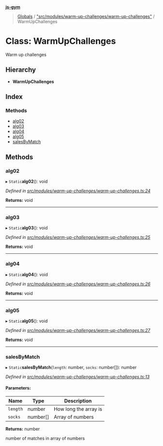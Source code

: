 **[js-gym](../README.md)**

> [Globals](../globals.md) / ["src/modules/warm-up-challenges/warm-up-challenges"](../modules/_src_modules_warm_up_challenges_warm_up_challenges_.md) / WarmUpChallenges

# Class: WarmUpChallenges

Warm up challenges

## Hierarchy

* **WarmUpChallenges**

## Index

### Methods

* [alg02](_src_modules_warm_up_challenges_warm_up_challenges_.warmupchallenges.md#alg02)
* [alg03](_src_modules_warm_up_challenges_warm_up_challenges_.warmupchallenges.md#alg03)
* [alg04](_src_modules_warm_up_challenges_warm_up_challenges_.warmupchallenges.md#alg04)
* [alg05](_src_modules_warm_up_challenges_warm_up_challenges_.warmupchallenges.md#alg05)
* [salesByMatch](_src_modules_warm_up_challenges_warm_up_challenges_.warmupchallenges.md#salesbymatch)

## Methods

### alg02

▸ `Static`**alg02**(): void

*Defined in [src/modules/warm-up-challenges/warm-up-challenges.ts:24](https://github.com/artleitch/js-gym/blob/d1797c0/src/modules/warm-up-challenges/warm-up-challenges.ts#L24)*

**Returns:** void

___

### alg03

▸ `Static`**alg03**(): void

*Defined in [src/modules/warm-up-challenges/warm-up-challenges.ts:25](https://github.com/artleitch/js-gym/blob/d1797c0/src/modules/warm-up-challenges/warm-up-challenges.ts#L25)*

**Returns:** void

___

### alg04

▸ `Static`**alg04**(): void

*Defined in [src/modules/warm-up-challenges/warm-up-challenges.ts:26](https://github.com/artleitch/js-gym/blob/d1797c0/src/modules/warm-up-challenges/warm-up-challenges.ts#L26)*

**Returns:** void

___

### alg05

▸ `Static`**alg05**(): void

*Defined in [src/modules/warm-up-challenges/warm-up-challenges.ts:27](https://github.com/artleitch/js-gym/blob/d1797c0/src/modules/warm-up-challenges/warm-up-challenges.ts#L27)*

**Returns:** void

___

### salesByMatch

▸ `Static`**salesByMatch**(`length`: number, `socks`: number[]): number

*Defined in [src/modules/warm-up-challenges/warm-up-challenges.ts:13](https://github.com/artleitch/js-gym/blob/d1797c0/src/modules/warm-up-challenges/warm-up-challenges.ts#L13)*

#### Parameters:

Name | Type | Description |
------ | ------ | ------ |
`length` | number | How long the array is |
`socks` | number[] | Array of numbers |

**Returns:** number

number of matches in array of numbers
